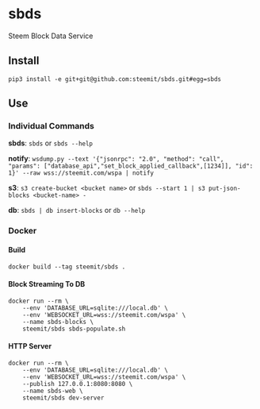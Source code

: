 # sbds
Steem Block Data Service

## Install
```pip3 install -e git+git@github.com:steemit/sbds.git#egg=sbds```

## Use
### Individual Commands
**sbds**: `sbds` or `sbds --help`

**notify**: `wsdump.py --text '{"jsonrpc": "2.0", "method": "call", "params": ["database_api","set_block_applied_callback",[1234]], "id": 1}' --raw
wss://steemit.com/wspa | notify`

**s3**: `s3 create-bucket <bucket name>` or `sbds --start 1 | s3
   put-json-blocks <bucket-name> -`

**db**: `sbds | db insert-blocks` or `db --help`


### Docker
#### Build
`docker build --tag steemit/sbds .`

#### Block Streaming To DB


```
docker run --rm \
    --env 'DATABASE_URL=sqlite:///local.db' \
    --env 'WEBSOCKET_URL=wss://steemit.com/wspa' \
    --name sbds-blocks \
    steemit/sbds sbds-populate.sh

```


#### HTTP Server
```
docker run --rm \
    --env 'DATABASE_URL=sqlite:///local.db' \
    --env 'WEBSOCKET_URL=wss://steemit.com/wspa' \
    --publish 127.0.0.1:8080:8080 \
    --name sbds-web \
    steemit/sbds dev-server 
```

